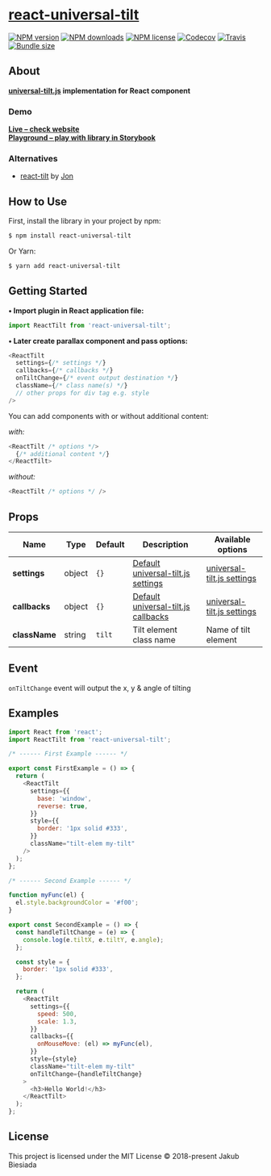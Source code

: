 # [react-universal-tilt](https://github.com/universal-tilt-js/react-universal-tilt)

[![NPM version](https://img.shields.io/npm/v/react-universal-tilt?style=flat-square)](https://www.npmjs.com/package/react-universal-tilt)
[![NPM downloads](https://img.shields.io/npm/dm/react-universal-tilt?style=flat-square)](https://www.npmjs.com/package/react-universal-tilt)
[![NPM license](https://img.shields.io/npm/l/react-universal-tilt?style=flat-square)](https://www.npmjs.com/package/react-universal-tilt)
[![Codecov](https://img.shields.io/codecov/c/github/universal-tilt-js/react-universal-tilt?style=flat-square)](https://codecov.io/gh/universal-tilt-js/react-universal-tilt)
[![Travis](https://img.shields.io/travis/universal-tilt-js/react-universal-tilt/main?style=flat-square)](https://travis-ci.org/universal-tilt-js/react-universal-tilt)
[![Bundle size](https://img.shields.io/bundlephobia/min/react-universal-tilt?style=flat-square)](https://bundlephobia.com/result?p=react-universal-tilt)


## About

**[universal-tilt.js](https://www.npmjs.com/package/universal-tilt.js) implementation for React component**

### Demo

**[Live – check website](https://universal-tilt-js.github.io/universal-tilt.js/)**<br>
**[Playground – play with library in Storybook](https://universal-tilt-js.github.io/react-universal-tilt/)**

### Alternatives

- [react-tilt](https://github.com/jonathandion/react-tilt) by [Jon](https://github.com/jonathandion)

## How to Use

First, install the library in your project by npm:

```sh
$ npm install react-universal-tilt
```

Or Yarn:

```sh
$ yarn add react-universal-tilt
```

## Getting Started

**• Import plugin in React application file:**

```js
import ReactTilt from 'react-universal-tilt';
```

**• Later create parallax component and pass options:**

```js
<ReactTilt
  settings={/* settings */}
  callbacks={/* callbacks */}
  onTiltChange={/* event output destination */}
  className={/* class name(s) */}
  // other props for div tag e.g. style
/>
```

You can add components with or without additional content:

_with:_

```js
<ReactTilt /* options */>
  {/* additional content */}
</ReactTilt>
```

_without:_

```js
<ReactTilt /* options */ />
```

## Props

| Name          | Type   | Default | Description                                                                                             | Available options                                                                              |
| ------------- | ------ | ------- | ------------------------------------------------------------------------------------------------------- | ---------------------------------------------------------------------------------------------- |
| **settings**  | object | `{}`    | [Default universal-tilt.js settings](https://github.com/universal-tilt-js/universal-tilt.js#settings)   | [universal-tilt.js settings](https://github.com/universal-tilt-js/universal-tilt.js#settings)  |
| **callbacks** | object | `{}`    | [Default universal-tilt.js callbacks](https://github.com/universal-tilt-js/universal-tilt.js#callbacks) | [universal-tilt.js settings](https://github.com/universal-tilt-js/universal-tilt.js#callbacks) |
| **className** | string | `tilt`  | Tilt element class name                                                                                 | Name of tilt element                                                                           |

## Event

`onTiltChange` event will output the x, y & angle of tilting

## Examples

```js
import React from 'react';
import ReactTilt from 'react-universal-tilt';

/* ------ First Example ------ */

export const FirstExample = () => {
  return (
    <ReactTilt
      settings={{
        base: 'window',
        reverse: true,
      }}
      style={{
        border: '1px solid #333',
      }}
      className="tilt-elem my-tilt"
    />
  );
};

/* ------ Second Example ------ */

function myFunc(el) {
  el.style.backgroundColor = '#f00';
}

export const SecondExample = () => {
  const handleTiltChange = (e) => {
    console.log(e.tiltX, e.tiltY, e.angle);
  };

  const style = {
    border: '1px solid #333',
  };

  return (
    <ReactTilt
      settings={{
        speed: 500,
        scale: 1.3,
      }}
      callbacks={{
        onMouseMove: (el) => myFunc(el),
      }}
      style={style}
      className="tilt-elem my-tilt"
      onTiltChange={handleTiltChange}
    >
      <h3>Hello World!</h3>
    </ReactTilt>
  );
};
```

## License

This project is licensed under the MIT License © 2018-present Jakub Biesiada
